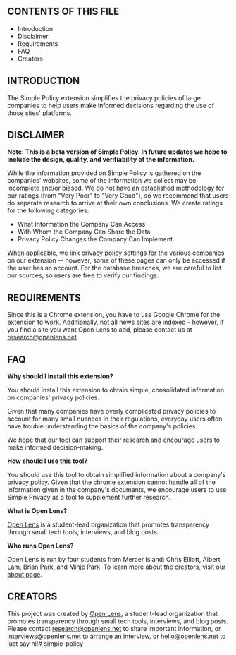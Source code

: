 CONTENTS OF THIS FILE
---------------------
   
 * Introduction
 * Disclaimer
 * Requirements
 * FAQ
 * Creators

INTRODUCTION
------------

The Simple Policy extension simplifies the privacy policies of large companies to help users make informed decisions regarding the use of those sites' platforms.

DISCLAIMER
----------

**Note: This is a beta version of Simple Policy. In future updates we hope to include the design, quality, and verifiability of the information.**

While the information provided on Simple Policy is gathered on the companies' websites, some of the information we collect may be incomplete and/or biased. We do not have an established methodology for our ratings (from "Very Poor" to "Very Good"), so we recommend that users do separate research to arrive at their own conclusions. We create ratings for the following categories:

- What Information the Company Can Access
- With Whom the Company Can Share the Data
- Privacy Policy Changes the Company Can Implement

When applicable, we link privacy policy settings for the various companies on our extension -- however, some of these pages can only be accessed if the user has an account. For the database breaches, we are careful to list our sources, so users are free to verify our findings.

REQUIREMENTS
------------

Since this is a Chrome extension, you have to use Google Chrome for the extension to work. Additionally, not all news sites are indexed - however, if you find a site you want Open Lens to add, please contact us at <a href="mailto:research@openlens.net?subject=Add ___ to Simple Policy">research@openlens.net</a>.

FAQ
---

**Why should I install this extension?**

You should install this extension to obtain simple, consolidated information on companies' privacy policies.

Given that many companies have overly complicated privacy policies to account for many small nuances in their regulations, everyday users often have trouble understanding the basics of the company's policies.

We hope that our tool can support their research and encourage users to make informed decision-making.

**How should I use this tool?**

You should use this tool to obtain simplified information about a company's privacy policy. Given that the chrome extension cannot handle all of the information given in the company's documents, we encourage users to use Simple Privacy as a tool to supplement further research.

**What is Open Lens?**

<a href="https://openlensresearch.weebly.com/">Open Lens</a> is a student-lead organization that promotes transparency through small tech tools, interviews, and blog posts.

**Who runs Open Lens?**

Open Lens is run by four students from Mercer Island: Chris Elliott, Albert Lam, Brian Park, and Minje Park. To learn more about the creators, visit our <a href="https://openlensresearch.weebly.com/about-us/">about page</a>.

CREATORS
--------

This project was created by <a href="https://openlensresearch.weebly.com/">Open Lens</a>, a student-lead organization that promotes transparency through small tech tools, interviews, and blog posts. Please contact <a href="mailto:research@openlens.net?subject=Sharing important research">research@openlens.net</a> to share important information, or <a href="mailto:interviews@openlens.net?subject=I'm interested in being interviewed">interviews@openlens.net</a> to arrange an interview, or <a href="mailto:hello@openlens.net?subject=Hi Open Lens!">hello@openlens.net</a> to just say hi!# simple-policy
